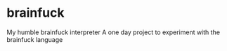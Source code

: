 # brainfuck
My humble brainfuck interpreter
A one day project to experiment with the brainfuck language
